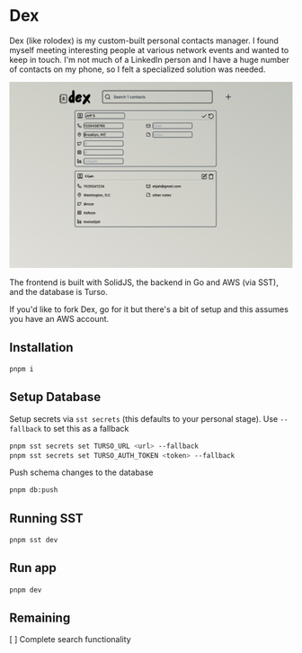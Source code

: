 # Dex

Dex (like rolodex) is my custom-built personal contacts manager. I found myself meeting interesting people at various network events and wanted to keep in touch. I'm not much of a LinkedIn person and I have a huge number of contacts on my phone, so I felt a specialized solution was needed.

![Dex on desktop](screenshot.png)

The frontend is built with SolidJS, the backend in Go and AWS (via SST), and the database is Turso.

If you'd like to fork Dex, go for it but there's a bit of setup and this assumes you have an AWS account.

## Installation

```bash
pnpm i
```

## Setup Database

Setup secrets via `sst secrets` (this defaults to your personal stage). Use `--fallback` to set this as a fallback

```bash
pnpm sst secrets set TURSO_URL <url> --fallback
pnpm sst secrets set TURSO_AUTH_TOKEN <token> --fallback
```

Push schema changes to the database

```bash
pnpm db:push
```

## Running SST

```bash
pnpm sst dev
```

## Run app

```bash
pnpm dev
```

## Remaining

[ ] Complete search functionality
